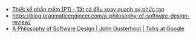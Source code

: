 - [Thiết kế phần mềm [P1] - Tất cả đều xoay quanh sự phức tạp](https://viblo.asia/p/thiet-ke-phan-mem-p1-tat-ca-deu-xoay-quanh-su-phuc-tap-RnB5pjvdZPG)
- https://blog.pragmaticengineer.com/a-philosophy-of-software-design-review/
- [A Philosophy of Software Design | John Ousterhout | Talks at Google](https://www.youtube.com/watch?v=bmSAYlu0NcY&t=403s)